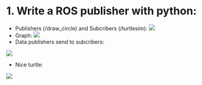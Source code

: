 # 1. Write a ROS publisher with python:
+ Publishers (/draw_circle) and Subcribers (/turtlesim):
![](https://i.imgur.com/jSuEieX.png)
+ Graph: 
![](https://i.imgur.com/9aRDT1i.png)
+ Data publishers send to subcribers: 

![](https://i.imgur.com/H7JazFZ.png)
+ Nice turtle: 

![](https://i.imgur.com/OZ7K72q.png)



